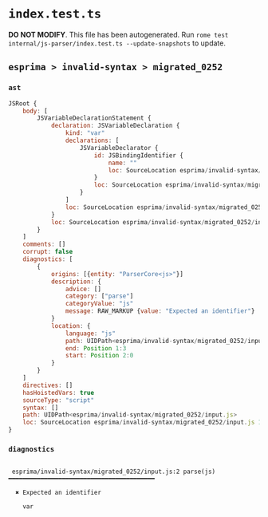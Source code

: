 # `index.test.ts`

**DO NOT MODIFY**. This file has been autogenerated. Run `rome test internal/js-parser/index.test.ts --update-snapshots` to update.

## `esprima > invalid-syntax > migrated_0252`

### `ast`

```javascript
JSRoot {
	body: [
		JSVariableDeclarationStatement {
			declaration: JSVariableDeclaration {
				kind: "var"
				declarations: [
					JSVariableDeclarator {
						id: JSBindingIdentifier {
							name: ""
							loc: SourceLocation esprima/invalid-syntax/migrated_0252/input.js 2:0-2:0 ()
						}
						loc: SourceLocation esprima/invalid-syntax/migrated_0252/input.js 2:0-2:0
					}
				]
				loc: SourceLocation esprima/invalid-syntax/migrated_0252/input.js 1:0-2:0
			}
			loc: SourceLocation esprima/invalid-syntax/migrated_0252/input.js 1:0-2:0
		}
	]
	comments: []
	corrupt: false
	diagnostics: [
		{
			origins: [{entity: "ParserCore<js>"}]
			description: {
				advice: []
				category: ["parse"]
				categoryValue: "js"
				message: RAW_MARKUP {value: "Expected an identifier"}
			}
			location: {
				language: "js"
				path: UIDPath<esprima/invalid-syntax/migrated_0252/input.js>
				end: Position 1:3
				start: Position 2:0
			}
		}
	]
	directives: []
	hasHoistedVars: true
	sourceType: "script"
	syntax: []
	path: UIDPath<esprima/invalid-syntax/migrated_0252/input.js>
	loc: SourceLocation esprima/invalid-syntax/migrated_0252/input.js 1:0-2:0
}
```

### `diagnostics`

```

 esprima/invalid-syntax/migrated_0252/input.js:2 parse(js) ━━━━━━━━━━━━━━━━━━━━━━━━━━━━━━━━━━━━━━━━━

  ✖ Expected an identifier

    var


```
